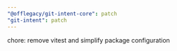 ```yaml
---
"@offlegacy/git-intent-core": patch
"git-intent": patch
---
```


chore: remove vitest and simplify package configuration
  